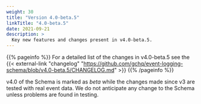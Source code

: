 ```yaml
---
weight: 30
title: "Version 4.0-beta.5"
linkTitle: "4.0-beta.5"
date: 2021-09-21
description: >
  Key new features and changes present in v4.0-beta.5.
---
```


{{% pageinfo %}}
For a detailed list of the changes in v4.0-beta.5 see the {{< external-link "changelog" "https://github.com/gchq/event-logging-schema/blob/v4.0-beta.5/CHANGELOG.md" >}} 
{{% /pageinfo %}}

v4.0 of the Schema is marked as _beta_ while the changes made since v3 are tested with real event data.
We do not anticipate any change to the Schema unless problems are found in testing.

